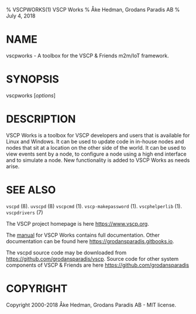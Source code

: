 % VSCPWORKS(1) VSCP Works
% Åke Hedman, Grodans Paradis AB
% July 4, 2018

# NAME

vscpworks - A toolbox for the VSCP & Friends m2m/IoT framework.

# SYNOPSIS

vscpworks [*options*]

# DESCRIPTION
VSCP Works is a toolbox for VSCP developers and users that is available for Linux and Windows. It can be used to update code in in-house nodes and nodes that sit at a location on the other side of the world. It can be used to view events sent by a node, to configure a node using a high end interface and to simulate a node. New functionality is added to VSCP Works as needs arise.

# SEE ALSO

`vscpd` (8).
`uvscpd` (8)
`vscpcmd` (1).
`vscp-makepassword` (1).
`vscphelperlib` (1).
`vscpdrivers` (7)

The VSCP project homepage is here <https://www.vscp.org>.

The [manual](https://grodansparadis.gitbooks.io/vscp-works) for VSCP Works contains full documentation. Other documentation can be found here <https://grodansparadis.gitbooks.io>.

The vscpd source code may be downloaded from <https://github.com/grodansparadis/vscp>. Source code for other system components of VSCP & Friends are here <https://github.com/grodansparadis>

# COPYRIGHT
Copyright 2000-2018 Åke Hedman, Grodans Paradis AB - MIT license.